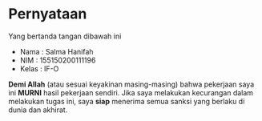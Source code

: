 # Pernyataan

Yang bertanda tangan dibawah ini

* Nama : Salma Hanifah
* NIM : 155150200111196
* Kelas : IF-O

**Demi Allah** (atau sesuai keyakinan masing-masing) bahwa pekerjaan saya ini **MURNI** hasil pekerjaan sendiri. Jika saya melakukan kecurangan dalam melakukan tugas ini, saya **siap** menerima semua sanksi yang berlaku di dunia dan akhirat.
